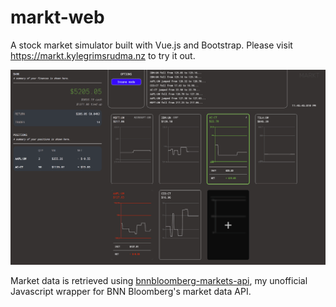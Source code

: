 # markt-web
A stock market simulator built with Vue.js and Bootstrap. Please visit https://markt.kylegrimsrudma.nz to try it out. 

![markt-web demo](demo/demo.gif)

Market data is retrieved using [bnnbloomberg-markets-api](https://github.com/vxsl/bnnbloomberg-markets-api), my unofficial Javascript wrapper for BNN Bloomberg's market data API.
